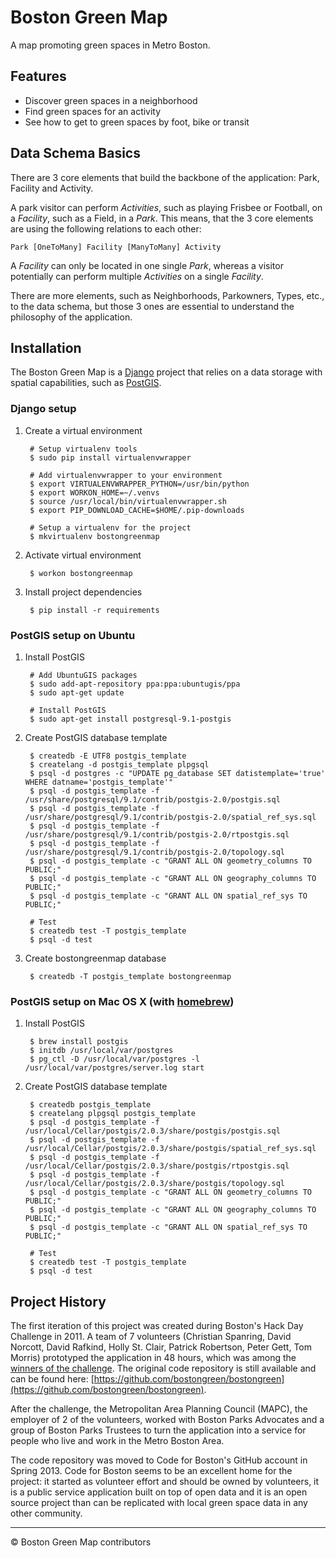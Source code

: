 # Boston Green Map

A map promoting green spaces in Metro Boston.

## Features

* Discover green spaces in a neighborhood
* Find green spaces for an activity
* See how to get to green spaces by foot, bike or transit

## Data Schema Basics

There are 3 core elements that build the backbone of the application: Park, Facility and Activity.

A park visitor can perform *Activities*, such as playing Frisbee or Football, on a *Facility*, such as a Field, in a *Park*. This means, that the 3 core elements are using the following relations to each other:

    Park [OneToMany] Facility [ManyToMany] Activity

A *Facility* can only be located in one single *Park*, whereas a visitor potentially can perform multiple *Activities* on a single *Facility*.

There are more elements, such as Neighborhoods, Parkowners, Types, etc., to the data schema, but those 3 ones are essential to understand the philosophy of the application.

## Installation

The Boston Green Map is a [Django](https://www.djangoproject.com/) project that relies on a data storage with spatial capabilities, such as [PostGIS](http://postgis.net/).

### Django setup

1. Create a virtual environment 

        # Setup virtualenv tools
        $ sudo pip install virtualenvwrapper

        # Add virtualenvwrapper to your environment
        $ export VIRTUALENVWRAPPER_PYTHON=/usr/bin/python
        $ export WORKON_HOME=~/.venvs
        $ source /usr/local/bin/virtualenvwrapper.sh
        $ export PIP_DOWNLOAD_CACHE=$HOME/.pip-downloads

        # Setup a virtualenv for the project
        $ mkvirtualenv bostongreenmap

2. Activate virtual environment

        $ workon bostongreenmap

3. Install project dependencies

        $ pip install -r requirements

### PostGIS setup on Ubuntu

1. Install PostGIS

        # Add UbuntuGIS packages
        $ sudo add-apt-repository ppa:ppa:ubuntugis/ppa
        $ sudo apt-get update

        # Install PostGIS
        $ sudo apt-get install postgresql-9.1-postgis

2. Create PostGIS database template

        $ createdb -E UTF8 postgis_template
        $ createlang -d postgis_template plpgsql
        $ psql -d postgres -c "UPDATE pg_database SET datistemplate='true' WHERE datname='postgis_template'"
        $ psql -d postgis_template -f /usr/share/postgresql/9.1/contrib/postgis-2.0/postgis.sql
        $ psql -d postgis_template -f /usr/share/postgresql/9.1/contrib/postgis-2.0/spatial_ref_sys.sql
        $ psql -d postgis_template -f /usr/share/postgresql/9.1/contrib/postgis-2.0/rtpostgis.sql
        $ psql -d postgis_template -f /usr/share/postgresql/9.1/contrib/postgis-2.0/topology.sql
        $ psql -d postgis_template -c "GRANT ALL ON geometry_columns TO PUBLIC;"
        $ psql -d postgis_template -c "GRANT ALL ON geography_columns TO PUBLIC;"
        $ psql -d postgis_template -c "GRANT ALL ON spatial_ref_sys TO PUBLIC;"

        # Test
        $ createdb test -T postgis_template
        $ psql -d test

3. Create bostongreenmap database

        $ createdb -T postgis_template bostongreenmap

### PostGIS setup on Mac OS X (with [homebrew](http://mxcl.github.com/homebrew/))

1. Install PostGIS
 
        $ brew install postgis
        $ initdb /usr/local/var/postgres
        $ pg_ctl -D /usr/local/var/postgres -l /usr/local/var/postgres/server.log start
 
2. Create PostGIS database template
 
        $ createdb postgis_template
        $ createlang plpgsql postgis_template
        $ psql -d postgis_template -f /usr/local/Cellar/postgis/2.0.3/share/postgis/postgis.sql
        $ psql -d postgis_template -f /usr/local/Cellar/postgis/2.0.3/share/postgis/spatial_ref_sys.sql
        $ psql -d postgis_template -f /usr/local/Cellar/postgis/2.0.3/share/postgis/rtpostgis.sql
        $ psql -d postgis_template -f /usr/local/Cellar/postgis/2.0.3/share/postgis/topology.sql
        $ psql -d postgis_template -c "GRANT ALL ON geometry_columns TO PUBLIC;"
        $ psql -d postgis_template -c "GRANT ALL ON geography_columns TO PUBLIC;"
        $ psql -d postgis_template -c "GRANT ALL ON spatial_ref_sys TO PUBLIC;"

        # Test
        $ createdb test -T postgis_template
        $ psql -d test

## Project History

The first iteration of this project was created during Boston's Hack Day Challenge in 2011. A team of 7 volunteers (Christian Spanring, David Norcott, David Rafkind, Holly St. Clair, Patrick Robertson, Peter Gett, Tom Morris) prototyped the application in 48 hours, which was among the [winners of the challenge](http://www.boston.com/business/technology/innoeco/2011/02/winners_of_the_first-ever_bost.html). The original code repository is still available and can be found here: [https://github.com/bostongreen/bostongreen](https://github.com/bostongreen/bostongreen).

After the challenge, the Metropolitan Area Planning Council (MAPC), the employer of 2 of the volunteers, worked with Boston Parks Advocates and a group of Boston Parks Trustees to turn the application into a service for people who live and work in the Metro Boston Area. 

The code repository was moved to Code for Boston's GitHub account in Spring 2013. Code for Boston seems to be an excellent home for the project: it started as volunteer effort and should be owned by volunteers, it is a public service application built on top of open data and it is an open source project than can be replicated with local green space data in any other community.

---

© Boston Green Map contributors
